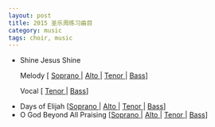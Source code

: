 ```yaml
---
layout: post 
title: 2015 圣乐周练习曲目
category: music
tags: choir, music 
---
```




<ul><li>Shine Jesus Shine <br />
<p> Melody [
<a
href="http://media.wcec-home.org/audio/choir/hymn_festival_2015/Shine_Jesus_Shine-Soprano.mp3">Soprano
</a>|
<a
href="http://media.wcec-home.org/audio/choir/hymn_festival_2015/Shine_Jesus_Shine-Alto.mp3">
Alto </a>| 
<a
href="http://media.wcec-home.org/audio/choir/hymn_festival_2015/Shine_Jesus_Shine-Tenor.mp3">Tenor
</a>| 
<a
href="http://media.wcec-home.org/audio/choir/hymn_festival_2015/Shine_Jesus_Shine-Bass.mp3">Bass</a>]
</p>
<p>Vocal [
<a
href="http://media.wcec-home.org/audio/choir/hymn_festival_2015/Shine_Jesus_Shine_Tenor_voice.wav">Tenor
</a>| 
<a
href="http://media.wcec-home.org/audio/choir/hymn_festival_2015/Shine_Jesus_Shine_Bass_voice.wav">Bass</a>]</p>
</li>
<li>Days of Elijah [<a
href="http://media.wcec-home.org/audio/choir/hymn_festival_2015/Days_of_Elijah-Soprano.mp3">Soprano
</a>| 
<a
href="http://media.wcec-home.org/audio/choir/hymn_festival_2015/Days_of_Elijah-Alto.mp3">Alto
</a>| 
<a
href="http://media.wcec-home.org/audio/choir/hymn_festival_2015/Days_of_Elijah-Tenor.mp3">Tenor
</a>|
<a
href="http://media.wcec-home.org/audio/choir/hymn_festival_2015/Days_of_Elijah-Bass.mp3">
Bass</a>]</li><li>O God Beyond All Praising [<a
href="http://media.wcec-home.org/audio/choir/hymn_festival_2015/O_God_Beyond_All_Praising-Soprano.mp3">Soprano
</a>| 
<a
href="http://media.wcec-home.org/audio/choir/hymn_festival_2015/O_God_Beyond_All_Praising-Alto.mp3">Alto
</a>| 
<a
href="http://media.wcec-home.org/audio/choir/hymn_festival_2015/O_God_Beyond_All_Praising-Tenor.mp3">Tenor
</a> | 
<a
href="http://media.wcec-home.org/audio/choir/hymn_festival_2015/O_God_Beyond_All_Praising-Bass.mp3">Bass</a>]
</li></ul>
